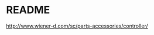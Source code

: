 <!-- README.md --- 
;; 
;; Description: 
;; Author: Hongyi Wu(吴鸿毅)
;; Email: wuhongyi@qq.com 
;; Created: 六 11月  3 12:53:43 2018 (+0800)
;; Last-Updated: 六 11月  3 12:54:00 2018 (+0800)
;;           By: Hongyi Wu(吴鸿毅)
;;     Update #: 1
;; URL: http://wuhongyi.cn -->

# README

http://www.wiener-d.com/sc/parts-accessories/controller/

<!-- README.md ends here -->
